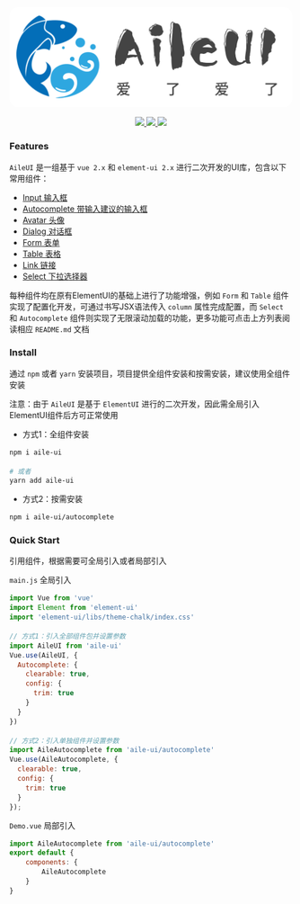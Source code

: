 <p align="center">
  <img src="https://github.com/chuion/aile-ui/blob/main/docs/assets/logo_img_sc.jpg" style="background-color: #fff;border-radius: 1rem;">
</p>

<p align="center">
  <a href="https://www.npmjs.org/package/aile-ui">
    <img src="https://img.shields.io/npm/v/aile-ui.svg">
  </a>
  <a href="https://npmcharts.com/compare/aile-ui?minimal=true">
    <img src="http://img.shields.io/npm/dm/aile-ui.svg">
  </a>
  <a href="LICENSE">
    <img src="https://img.shields.io/badge/License-MIT-yellow.svg">
  </a>
</p>

### Features

`AileUI` 是一组基于 `vue 2.x` 和 `element-ui 2.x` 进行二次开发的UI库，包含以下常用组件：

- [Input 输入框](https://github.com/chuion/aile-ui/blob/main/input)
- [Autocomplete 带输入建议的输入框](https://github.com/chuion/aile-ui/blob/main/autocomplete)
- [Avatar 头像](https://github.com/chuion/aile-ui/blob/main/avatar)
- [Dialog 对话框](https://github.com/chuion/aile-ui/blob/main/dialog)
- [Form 表单](https://github.com/chuion/aile-ui/blob/main/form)
- [Table 表格](https://github.com/chuion/aile-ui/blob/main/table)
- [Link 链接](https://github.com/chuion/aile-ui/blob/main/link)
- [Select 下拉选择器](https://github.com/chuion/aile-ui/blob/main/select)

每种组件均在原有ElementUI的基础上进行了功能增强，例如 `Form` 和 `Table` 组件实现了配置化开发，可通过书写JSX语法传入 `column` 属性完成配置，而 `Select` 和 `Autocomplete` 组件则实现了无限滚动加载的功能，更多功能可点击上方列表阅读相应 `README.md` 文档

### Install

通过 `npm` 或者 `yarn` 安装项目，项目提供全组件安装和按需安装，建议使用全组件安装

注意：由于 `AileUI` 是基于 `ElementUI` 进行的二次开发，因此需全局引入ElementUI组件后方可正常使用

- 方式1：全组件安装

```bash
npm i aile-ui

# 或者
yarn add aile-ui
```

- 方式2：按需安装

```bash
npm i aile-ui/autocomplete
```

### Quick Start

引用组件，根据需要可全局引入或者局部引入

`main.js` 全局引入

```js
import Vue from 'vue'
import Element from 'element-ui'
import 'element-ui/libs/theme-chalk/index.css'

// 方式1：引入全部组件包并设置参数
import AileUI from 'aile-ui'
Vue.use(AileUI, {
  Autocomplete: {
    clearable: true,
    config: {
      trim: true
    }
  }
})

// 方式2：引入单独组件并设置参数
import AileAutocomplete from 'aile-ui/autocomplete'
Vue.use(AileAutocomplete, {
  clearable: true,
  config: {
    trim: true
  }
});
```

`Demo.vue` 局部引入

```js
import AileAutocomplete from 'aile-ui/autocomplete'
export default {
    components: {
        AileAutocomplete
    }
}
```

